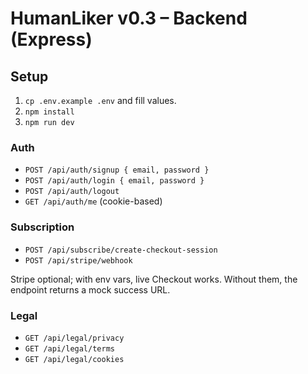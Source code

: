 # HumanLiker v0.3 – Backend (Express)

## Setup
1) `cp .env.example .env` and fill values.
2) `npm install`
3) `npm run dev`

### Auth
- `POST /api/auth/signup { email, password }`
- `POST /api/auth/login { email, password }`
- `POST /api/auth/logout`
- `GET /api/auth/me` (cookie-based)

### Subscription
- `POST /api/subscribe/create-checkout-session`
- `POST /api/stripe/webhook`

Stripe optional; with env vars, live Checkout works. Without them, the endpoint returns a mock success URL.

### Legal
- `GET /api/legal/privacy`
- `GET /api/legal/terms`
- `GET /api/legal/cookies`
